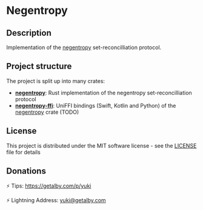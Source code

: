 # Negentropy

## Description

Implementation of the [negentropy](https://github.com/hoytech/negentropy) set-reconcilliation protocol.

## Project structure

The project is split up into many crates:

* [**negentropy**](./negentropy/): Rust implementation of the negentropy set-reconcilliation protocol
* [**negentropy-ffi**](./negentropy-ffi/): UniFFI bindings (Swift, Kotlin and Python) of the [negentropy](./negentropy/) crate (TODO)

## License

This project is distributed under the MIT software license - see the [LICENSE](LICENSE) file for details

## Donations

⚡ Tips: <https://getalby.com/p/yuki>

⚡ Lightning Address: yuki@getalby.com